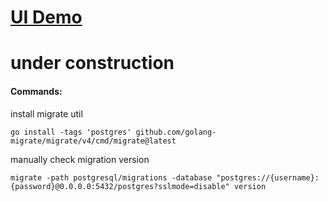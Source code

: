 # [UI Demo](https://moonarchitect.github.io/facebook-ui-clone/)

# under construction

#### Commands:
install migrate util
```
go install -tags 'postgres' github.com/golang-migrate/migrate/v4/cmd/migrate@latest
```

manually check migration version 
```
migrate -path postgresql/migrations -database "postgres://{username}:{password}@0.0.0.0:5432/postgres?sslmode=disable" version
```


